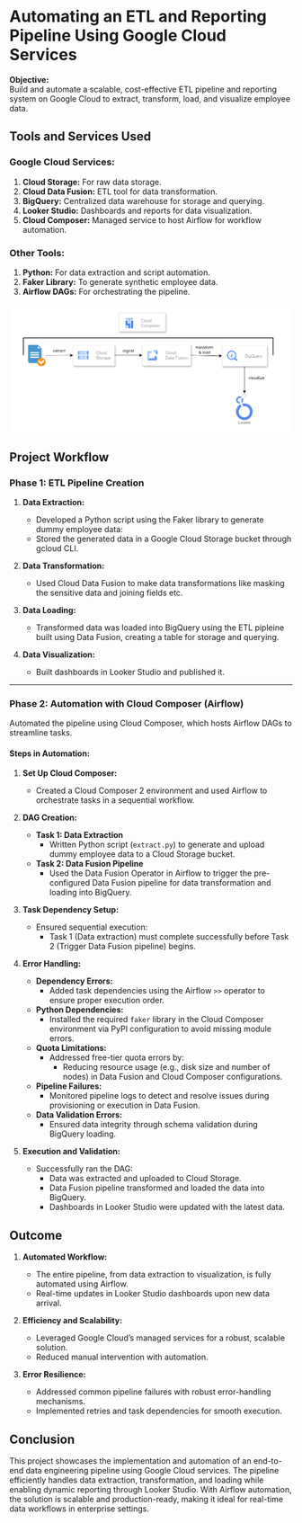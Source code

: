 # Automating an ETL and Reporting Pipeline Using Google Cloud Services  

**Objective:**  
Build and automate a scalable, cost-effective ETL pipeline and reporting system on Google Cloud to extract, transform, load, and visualize employee data.  

## **Tools and Services Used**

### **Google Cloud Services:**
1. **Cloud Storage:** For raw data storage.
2. **Cloud Data Fusion:** ETL tool for data transformation.
3. **BigQuery:** Centralized data warehouse for storage and querying.
4. **Looker Studio:** Dashboards and reports for data visualization.
5. **Cloud Composer:** Managed service to host Airflow for workflow automation.

### **Other Tools:**
1. **Python:** For data extraction and script automation.
2. **Faker Library:** To generate synthetic employee data.
3. **Airflow DAGs:** For orchestrating the pipeline.

![workflow diagram](img/flowchart.png)

## **Project Workflow**

### **Phase 1: ETL Pipeline Creation**
1. **Data Extraction:**
   - Developed a Python script using the Faker library to generate dummy employee data:
   - Stored the generated data in a Google Cloud Storage bucket through gcloud CLI.  

2. **Data Transformation:**
   - Used Cloud Data Fusion to make data transformations like masking the sensitive data and joining fields etc.

3. **Data Loading:**
   - Transformed data was loaded into BigQuery using the ETL pipleine built using Data Fusion, creating a table for storage and querying.

4. **Data Visualization:**
   - Built dashboards in Looker Studio and published it.

---

### **Phase 2: Automation with Cloud Composer (Airflow)**  
Automated the pipeline using Cloud Composer, which hosts Airflow DAGs to streamline tasks.

#### **Steps in Automation:**
1. **Set Up Cloud Composer:**
   - Created a Cloud Composer 2 environment and used Airflow to orchestrate tasks in a sequential workflow.

2. **DAG Creation:**
   - **Task 1: Data Extraction**
     - Written Python script (`extract.py`) to generate and upload dummy employee data to a Cloud Storage bucket.
   - **Task 2: Data Fusion Pipeline**
     - Used the Data Fusion Operator in Airflow to trigger the pre-configured Data Fusion pipeline for data transformation and loading into BigQuery.  

3. **Task Dependency Setup:**
   - Ensured sequential execution:
     - Task 1 (Data extraction) must complete successfully before Task 2 (Trigger Data Fusion pipeline) begins.  

4. **Error Handling:**
   - **Dependency Errors:** 
     - Added task dependencies using the Airflow `>>` operator to ensure proper execution order.
   - **Python Dependencies:**
     - Installed the required `faker` library in the Cloud Composer environment via PyPI configuration to avoid missing module errors.
   - **Quota Limitations:**
     - Addressed free-tier quota errors by:
       - Reducing resource usage (e.g., disk size and number of nodes) in Data Fusion and Cloud Composer configurations.
   - **Pipeline Failures:**
     - Monitored pipeline logs to detect and resolve issues during provisioning or execution in Data Fusion.
   - **Data Validation Errors:**
     - Ensured data integrity through schema validation during BigQuery loading.  

5. **Execution and Validation:**
   - Successfully ran the DAG:
     - Data was extracted and uploaded to Cloud Storage.
     - Data Fusion pipeline transformed and loaded the data into BigQuery.
     - Dashboards in Looker Studio were updated with the latest data.

## **Outcome**
1. **Automated Workflow:**
   - The entire pipeline, from data extraction to visualization, is fully automated using Airflow.
   - Real-time updates in Looker Studio dashboards upon new data arrival.  

2. **Efficiency and Scalability:**
   - Leveraged Google Cloud’s managed services for a robust, scalable solution.
   - Reduced manual intervention with automation.  

3. **Error Resilience:**
   - Addressed common pipeline failures with robust error-handling mechanisms.
   - Implemented retries and task dependencies for smooth execution.

## **Conclusion**
This project showcases the implementation and automation of an end-to-end data engineering pipeline using Google Cloud services. The pipeline efficiently handles data extraction, transformation, and loading while enabling dynamic reporting through Looker Studio. With Airflow automation, the solution is scalable and production-ready, making it ideal for real-time data workflows in enterprise settings.
